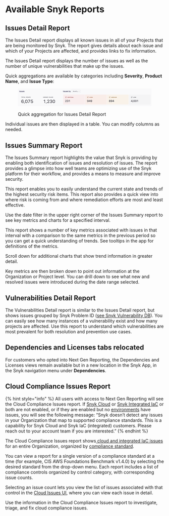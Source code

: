 # Available Snyk Reports

## Issues Detail Report

The Issues Detail report displays all known issues in all of your Projects that are being monitored by Snyk. The report gives details about each issue and which of your Projects are affected, and provides links to fix information.

The Issues Detail report displays the number of issues as well as the number of unique vulnerabilities that make up the issues.

Quick aggregations are available by categories including **Severity**, **Product Name**, and **Issue Type**:

<figure><img src="../../../.gitbook/assets/reporting-beta-quick-aggregation-issues-detail-report.png" alt="Quick aggregation for Issues Detail report"><figcaption><p>Quick aggregation for Issues Detail Report</p></figcaption></figure>

Individual issues are then displayed in a table. You can modify columns as needed.

## Issues Summary Report

The Issues Summary report highlights the value that Snyk is providing by enabling both identification of issues and resolution of issues. The report provides a glimpse into how well teams are optimizing use of the Snyk platform for their workflow, and provides a means to measure and improve security.

This report enables you to easily understand the current state and trends of the highest security risk items. This report also provides a quick view into where risk is coming from and where remediation efforts are most and least effective.

Use the date filter in the upper right corner of the Issues Summary report to see key metrics and charts for a specified interval.

This report shows a number of key metrics associated with issues in that interval with a comparison to the same metrics in the previous period so you can get a quick understanding of trends. See tooltips in the app for definitions of the metrics.

Scroll down for additional charts that show trend information in greater detail.

Key metrics are then broken down to point out information at the Organization or Project level. You can drill down to see what new and resolved issues were introduced during the date range selected.

## Vulnerabilities Detail Report

The Vulnerabilities Detail report is similar to the Issues Detail report, but shows issues grouped by Snyk Problem ID ([see Snyk Vulnerability DB](https://security.snyk.io/vuln)). You can easily see how many instances of a vulnerability exist and how many projects are affected. Use this report to understand which vulnerabilities are most prevalent for both resolution and prevention use cases.

## Dependencies and Licenses tabs relocated

For customers who opted into Next Gen Reporting, the Dependencies and Licenses views remain available but in a new location in the Snyk App, in the Snyk navigation menu under **Dependencies**.

## Cloud Compliance Issues Report

{% hint style="info" %}
All users with access to Next Gen Reporting will see the Cloud Compliance Issues report. If [Snyk Cloud](../../../scan-cloud-deployment/snyk-cloud/) or [Snyk Integrated IaC](../../../scan-cloud-deployment/snyk-cloud/integrated-infrastructure-as-code/) or both are not enabled, or if they are enabled but no [environments](../../../scan-cloud-deployment/snyk-cloud/snyk-cloud-concepts.md#environments) have issues, you will see the following message: “Snyk doesn’t detect any issues in your Organization that map to supported compliance standards. This is a capability for Snyk Cloud and Snyk IaC (integrated) customers. Please reach out to your account team if you are interested.”
{% endhint %}

The Cloud Compliance Issues report shows[ cloud and integrated IaC issues](../../../scan-cloud-deployment/snyk-cloud/snyk-cloud-concepts.md#issues) for an entire Organization, organized by [compliance standard](../../../scan-cloud-deployment/snyk-cloud/snyk-cloud-concepts.md#docs-internal-guid-e2e38027-7fff-9271-f2c0-e23677542f6e).

You can view a report for a single version of a compliance standard at a time (for example, CIS AWS Foundations Benchmark v1.4.0) by selecting the desired standard from the drop-down menu. Each report includes a list of compliance controls organized by control category, with corresponding issue counts.

Selecting an issue count lets you view the list of issues associated with that control in the [Cloud Issues UI](../../../scan-cloud-deployment/snyk-cloud/snyk-cloud-issues/view-cloud-issues-in-the-snyk-web-ui.md), where you can view each issue in detail.

Use the information in the Cloud Compliance Issues report to investigate, triage, and fix cloud compliance issues.
